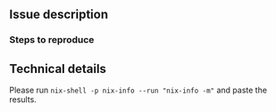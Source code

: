 ## Issue description



### Steps to reproduce



## Technical details

Please run `nix-shell -p nix-info --run "nix-info -m"` and paste the
results.
